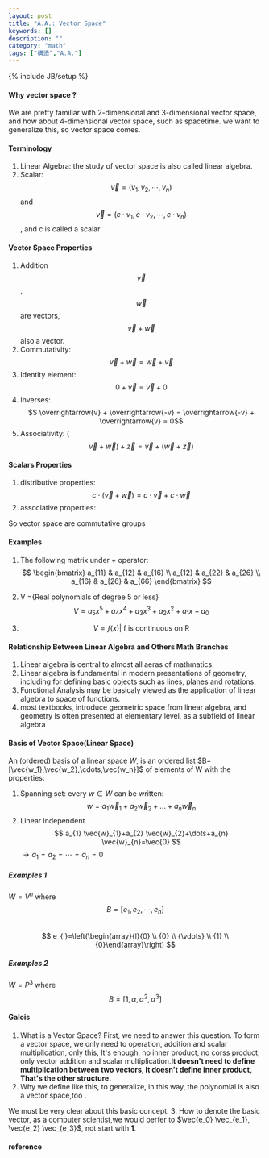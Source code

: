 ```yaml
---
layout: post
title: "A.A.: Vector Space"
keywords: []
description: ""
category: "math"
tags: ["構造","A.A."]
---
```

{% include JB/setup %}

#### Why vector space ?
We are pretty familiar with 2-dimensional and 3-dimensional vector space, and
how about 4-dimensional vector space, such as spacetime.  we want to generalize
this, so vector space comes.

#### Terminology
1. Linear Algebra: the study of vector space is also called linear algebra.
2. Scalar: $$\overrightarrow{v}=(v_{1},v_{2},\cdots,v_{n})$$ and
   $$\overrightarrow{v}=(c \cdot v_{1},c \cdot v_{2},\cdots,c \cdot v_{n})$$,
   and c is called a scalar


#### Vector Space Properties
1. Addition $$ \overrightarrow{v} $$, $$\overrightarrow{w}$$ are vectors, $$ \overrightarrow{v} +  \overrightarrow{w}$$ also a vector.
2. Commutativity: $$ \overrightarrow{v} +  \overrightarrow{w} = \overrightarrow{w} +  \overrightarrow{v}$$
3. Identity element: $$ 0+  \overrightarrow{v} = \overrightarrow{v} +  0$$
4. Inverses: $$ \overrightarrow{v} +  \overrightarrow{-v} = \overrightarrow{-v} +  \overrightarrow{v} = 0$$
5. Associativity: ($$ \overrightarrow{v} +  \overrightarrow{w}) + \overrightarrow{z}= \overrightarrow{v} +  (\overrightarrow{w}+\overrightarrow{z})$$

#### Scalars Properties
1. distributive properties: $$c \cdot (\overrightarrow{v}+\overrightarrow{w}) = c \cdot \overrightarrow{v} + c \cdot{\overrightarrow{w}}$$
2. associative properties: 


So vector space are commutative groups


#### Examples
1. The following matrix under + operator: <br />
$$ 
	\begin{bmatrix}
		a_{11} & a_{12} & a_{16} \\
		a_{12} & a_{22} & a_{26} \\
		a_{16} & a_{26} & a_{66} 
	\end{bmatrix}
$$
2. V ={Real polynomials of degree 5 or less} <br />
      $$ V =a_{5} x^{5}+a_{4} x^{4}+a_{3} x^{3}+a_{2} x^{2}+a_{1} x+a_{0}$$
   
3. $$V ={f(x)| \text { f is continuous on R}} $$
#### Relationship Between Linear Algebra and Others Math Branches
1. Linear algebra is central to almost all aeras of mathmatics. 
2. Linear algebra is fundamental in modern presentations of geometry, including
   for defining basic objects such as lines, planes and rotations.
3. Functional Analysis may be basicaly viewed as the application of linear
   algebra to space of functions.
4. most textbooks, introduce geometric space from linear algebra, and geometry
   is often presented at elementary level, as a subfield of linear algebra

#### Basis of Vector Space(Linear Space)
An (ordered) basis of a linear space $W$, is an ordered list 
$B=[\vec{w_1},\vec{w_2},\cdots,\vec{w_n}]$ of elements of W with the properties:
1. Spanning set: every $w \in W$ can be written:
$$
w=a_{1} \vec{w}_{1}+a_{2} \vec{w}_{2}+\dots+a_{n} \vec{w}_{n}
$$
2. Linear independent
$$
a_{1} \vec{w}_{1}+a_{2} \vec{w}_{2}+\dots+a_{n} \vec{w}_{n}=\vec{0}
$$ $\rightarrow a_1=a_2=\cdots=a_n=0$

##### Examples 1
$W=V^n$ where <br />
$$
B=\left[e_{1}, e_{2}, \cdots, e_{n}\right]
$$ <br />
$$
e_{i}=\left(\begin{array}{l}{0} \\ {0} \\ {\vdots} \\ {1} \\
{0}\end{array}\right)
$$

##### Examples 2
$W=P^3$ where <br />
$$
B=\left[1, \alpha, \alpha^{2}, \alpha^{3}\right]
$$


#### Galois
1. What is a Vector Space?
First, we need to answer this question. 
To form a vector space, we only need to operation, addition and scalar
multiplication, only this, It's enough, no inner product, no corss product, only
vector addition and scalar multiplication.**It doesn't need to define
multiplication between two vectors, It doesn't define inner product, That's the
other structure.**<br />
2. Why we define like this, to generalize, in this way, the polynomial is also a
   vector space,too .

We must be very clear about this basic concept.
3. How to denote the basic vector, as a computer scientist,we would perfer to $\vec{e_0} \vec_{e_1}, 
\vec{e_2} \vec_{e_3}$, not start with **1**.



#### reference


